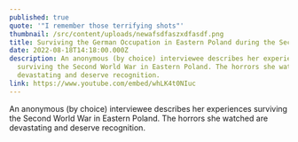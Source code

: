 ```yaml
---
published: true
quote: '"I remember those terrifying shots"'
thumbnail: /src/content/uploads/newafsdfaszxdfasdf.png
title: Surviving the German Occupation in Eastern Poland during the Second World War
date: 2022-08-18T14:18:00.000Z
description: An anonymous (by choice) interviewee describes her experiences
  surviving the Second World War in Eastern Poland. The horrors she watched are
  devastating and deserve recognition.
link: https://www.youtube.com/embed/whLK4t0NIuc
---
```

An anonymous (by choice) interviewee describes her experiences surviving the Second World War in Eastern Poland. The horrors she watched are devastating and deserve recognition.
